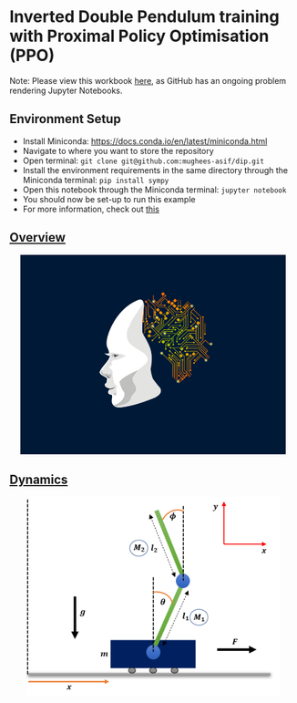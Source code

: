 # Inverted Double Pendulum training with Proximal Policy Optimisation (PPO)

Note: Please view this workbook [here](https://nbviewer.jupyter.org/github/mughees-asif/dip/blob/master/deep-learning-dip.ipynb), as GitHub has an ongoing problem rendering Jupyter Notebooks.

## Environment Setup

* Install Miniconda: https://docs.conda.io/en/latest/miniconda.html
* Navigate to where you want to store the repository
* Open terminal: `git clone git@github.com:mughees-asif/dip.git`
* Install the environment requirements in the same directory through the Miniconda terminal: `pip install sympy`
* Open this notebook through the Miniconda terminal: `jupyter notebook`
* You should now be set-up to run this example
* For more information, check out [this](https://github.com/mughees-asif/dip/blob/master/project.pdf)

## [Overview](https://github.com/mughees-asif/dip/blob/master/project.pdf)

<p align="center">
    <img height=350 src="images/ai_gif.gif">
</p>

## [Dynamics](https://github.com/mughees-asif/dip/blob/master/deep-learning-dip.ipynb)

<p align="center">
    <img height=350 src="images/dip_fbd.png">
</p>



